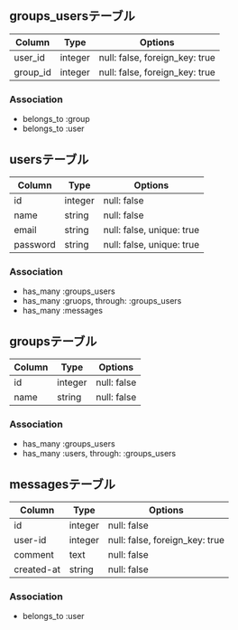 
## groups_usersテーブル

|Column|Type|Options|
|------|----|-------|
|user_id|integer|null: false, foreign_key: true|
|group_id|integer|null: false, foreign_key: true|

### Association
- belongs_to :group
- belongs_to :user 


## usersテーブル
|Column|Type|Options|
|------|----|-------|
|id|integer|null: false|
|name|string|null: false|
|email|string|null: false, unique: true|
|password|string|null: false, unique: true|

### Association
- has_many :groups_users
- has_many :gruops, through: :groups_users
- has_many :messages


## groupsテーブル
|Column|Type|Options|
|------|----|-------|
|id|integer|null: false|
|name|string|null: false|

### Association
- has_many :groups_users
- has_many :users, through: :groups_users


## messagesテーブル
|Column|Type|Options|
|------|----|-------|
|id|integer|null: false|
|user-id|integer|null: false, foreign_key: true|
|comment|text|null: false|
|created-at|string|null: false|

### Association
- belongs_to :user
